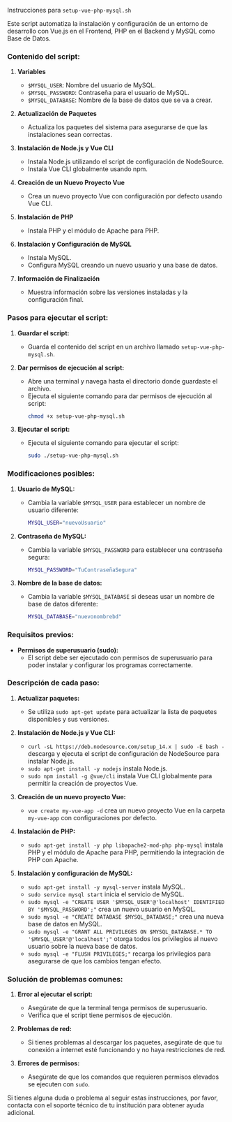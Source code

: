 Instrucciones para `setup-vue-php-mysql.sh`

Este script automatiza la instalación y configuración de un entorno de desarrollo con Vue.js en el Frontend, PHP en el Backend y MySQL como Base de Datos.

### Contenido del script:

1. **Variables**
   - `$MYSQL_USER`: Nombre del usuario de MySQL.
   - `$MYSQL_PASSWORD`: Contraseña para el usuario de MySQL.
   - `$MYSQL_DATABASE`: Nombre de la base de datos que se va a crear.

2. **Actualización de Paquetes**
   - Actualiza los paquetes del sistema para asegurarse de que las instalaciones sean correctas.

3. **Instalación de Node.js y Vue CLI**
   - Instala Node.js utilizando el script de configuración de NodeSource.
   - Instala Vue CLI globalmente usando npm.

4. **Creación de un Nuevo Proyecto Vue**
   - Crea un nuevo proyecto Vue con configuración por defecto usando Vue CLI.

5. **Instalación de PHP**
   - Instala PHP y el módulo de Apache para PHP.

6. **Instalación y Configuración de MySQL**
   - Instala MySQL.
   - Configura MySQL creando un nuevo usuario y una base de datos.

7. **Información de Finalización**
   - Muestra información sobre las versiones instaladas y la configuración final.

### Pasos para ejecutar el script:

1. **Guardar el script:**
   - Guarda el contenido del script en un archivo llamado `setup-vue-php-mysql.sh`.

2. **Dar permisos de ejecución al script:**
   - Abre una terminal y navega hasta el directorio donde guardaste el archivo.
   - Ejecuta el siguiente comando para dar permisos de ejecución al script:
     ```sh
     chmod +x setup-vue-php-mysql.sh
     ```

3. **Ejecutar el script:**
   - Ejecuta el siguiente comando para ejecutar el script:
     ```sh
     sudo ./setup-vue-php-mysql.sh
     ```

### Modificaciones posibles:

1. **Usuario de MySQL:**
   - Cambia la variable `$MYSQL_USER` para establecer un nombre de usuario diferente:
     ```sh
     MYSQL_USER="nuevoUsuario"
     ```

2. **Contraseña de MySQL:**
   - Cambia la variable `$MYSQL_PASSWORD` para establecer una contraseña segura:
     ```sh
     MYSQL_PASSWORD="TuContraseñaSegura"
     ```

3. **Nombre de la base de datos:**
   - Cambia la variable `$MYSQL_DATABASE` si deseas usar un nombre de base de datos diferente:
     ```sh
     MYSQL_DATABASE="nuevonombrebd"
     ```

### Requisitos previos:

- **Permisos de superusuario (sudo):**
  - El script debe ser ejecutado con permisos de superusuario para poder instalar y configurar los programas correctamente.

### Descripción de cada paso:

1. **Actualizar paquetes:**
   - Se utiliza `sudo apt-get update` para actualizar la lista de paquetes disponibles y sus versiones.

2. **Instalación de Node.js y Vue CLI:**
   - `curl -sL https://deb.nodesource.com/setup_14.x | sudo -E bash -` descarga y ejecuta el script de configuración de NodeSource para instalar Node.js.
   - `sudo apt-get install -y nodejs` instala Node.js.
   - `sudo npm install -g @vue/cli` instala Vue CLI globalmente para permitir la creación de proyectos Vue.

3. **Creación de un nuevo proyecto Vue:**
   - `vue create my-vue-app -d` crea un nuevo proyecto Vue en la carpeta `my-vue-app` con configuraciones por defecto.

4. **Instalación de PHP:**
   - `sudo apt-get install -y php libapache2-mod-php php-mysql` instala PHP y el módulo de Apache para PHP, permitiendo la integración de PHP con Apache.

5. **Instalación y configuración de MySQL:**
   - `sudo apt-get install -y mysql-server` instala MySQL.
   - `sudo service mysql start` inicia el servicio de MySQL.
   - `sudo mysql -e "CREATE USER '$MYSQL_USER'@'localhost' IDENTIFIED BY '$MYSQL_PASSWORD';"` crea un nuevo usuario en MySQL.
   - `sudo mysql -e "CREATE DATABASE $MYSQL_DATABASE;"` crea una nueva base de datos en MySQL.
   - `sudo mysql -e "GRANT ALL PRIVILEGES ON $MYSQL_DATABASE.* TO '$MYSQL_USER'@'localhost';"` otorga todos los privilegios al nuevo usuario sobre la nueva base de datos.
   - `sudo mysql -e "FLUSH PRIVILEGES;"` recarga los privilegios para asegurarse de que los cambios tengan efecto.

### Solución de problemas comunes:

1. **Error al ejecutar el script:**
   - Asegúrate de que la terminal tenga permisos de superusuario.
   - Verifica que el script tiene permisos de ejecución.

2. **Problemas de red:**
   - Si tienes problemas al descargar los paquetes, asegúrate de que tu conexión a internet esté funcionando y no haya restricciones de red.

3. **Errores de permisos:**
   - Asegúrate de que los comandos que requieren permisos elevados se ejecuten con `sudo`.

Si tienes alguna duda o problema al seguir estas instrucciones, por favor, contacta con el soporte técnico de tu institución para obtener ayuda adicional.
